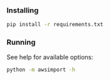 ### Installing
```sh
pip install -r requirements.txt
```

### Running
See help for available options:

```sh
python -m awsimport -h
```
